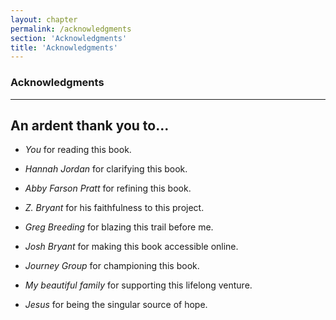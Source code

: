 ```yaml
---
layout: chapter
permalink: /acknowledgments
section: 'Acknowledgments'
title: 'Acknowledgments'
---
```


### Acknowledgments

---

## An ardent thank you to...

- _You_ for reading this book.

- _Hannah Jordan_ for clarifying this book.

- _Abby Farson Pratt_ for refining this book.

- _Z. Bryant_ for his faithfulness to this project.

- _Greg Breeding_ for blazing this trail before me.

- _Josh Bryant_ for making this book accessible online.

- _Journey Group_ for championing this book.

- _My beautiful family_ for supporting this lifelong venture.

- _Jesus_ for being the singular source of hope.

